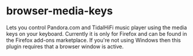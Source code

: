 browser-media-keys
==================

Lets you control Pandora.com and TidalHiFi music player using the media keys on your keyboard. Currently it is only for Firefox and can be found in the Firefox add-ons marketplace. If you're not using Windows then this plugin requires that a browser window is active.

